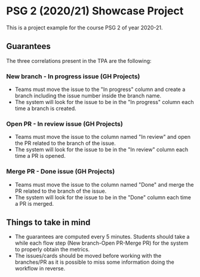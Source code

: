# PSG 2 (2020/21) Showcase Project
This is a project example for the course PSG 2 of year 2020-21.

## Guarantees
The three correlations present in the TPA are the following:

### New branch - In progress issue (GH Projects)
 - Teams must move the issue to the "In progress" column and create a branch including the issue number inside the branch name.
 - The system will look for the issue to be in the "In progress" column each time a branch is created. 

### Open PR - In review issue (GH Projects)
 - Teams must move the issue to the column named "In review" and open the PR related to the branch of the issue.
 - The system will look for the issue to be in the "In review" column each time a PR is opened. 

### Merge PR - Done issue (GH Projects)
 - Teams must move the issue to the column named "Done" and merge the PR related to the branch of the issue.
 - The system will look for the issue to be in the "Done" column each time a PR is merged. 


## Things to take in mind
 - The guarantees are computed every 5 minutes. Students should take a while each flow step (New branch-Open PR-Merge PR) for the system to properly obtain the metrics.
 - The issues/cards should be moved before working with the branches/PR as it is possible to miss some information doing the workflow in reverse.
